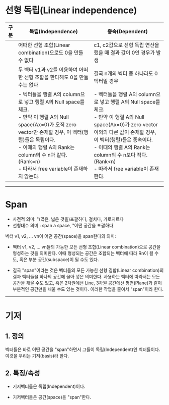 # 선형 독립(Linear independence)

|구분|독립(Independence)|종속(Dependent)
|-|-|-|
||어떠한 선형 조합(Linear combination)으로도 0을 만들 수 없다|c1, c2값으로 선형 독립 연산을 했을 때 결과 값이 0인 경우가 발생|
||두 벡터 v1과 v2를 이용하여 어떠한 선형 조합을 한다해도 0을 만들 수는 없다|결국 n개의 벡터 중 하나라도 0벡터일 경우|
||- 벡터들을 행렬 A의 column으로 넣고 행렬 A의 Null space를 체크.<br>- 만약 이 행렬 A의 Null space(Ax=0)가 오직 zero vector만 존재할 경우, 이 벡터(행렬)들은 독립이다. <br>- 이때의 행렬 A의 Rank는 column의 수 n과 같다. (Rank=n)<br>- 따라서 free variable이 존재하지 않는다. |- 벡터들을 행렬 A의 column으로 넣고 행렬 A의 Null space를 체크.<br>- 만약 이 행렬 A의 Null space(Ax=0)가 zero vector이외의 다른 값이 존재할 경우, 이 벡터(행렬)들은 종속이다. <br>- 이때의 행렬 A의 Rank는 column의 수 n보다 작다. (Rank<n)<br>- 따라서 free variable이 존재한다. 

---

# Span 

- 사전적 의미: "(많은, 넓은 것을)포괄하다, 걸치다, 가로지르다
- 선형대수 의미 : span a space, "어떤 공간을 포괄하다

벡터 v1, v2, ... vn이 어떤 공간(space)을 span한다의 의미:

- 벡터 v1, v2, ... vn들의 가능한 모든 선형 조합(Linear combination)으로 공간을 형성하는 것을 의미한다. 이때 형성되는 공간은 조합되는 벡터에 따라 Rn이 될 수도, 혹은 부분 공간(subspace)이 될 수도 있다. 

- 결국 "span"이라는 것은 벡터들의 모든 가능한 선형 결합(Linear combination)의 결과 벡터들을 하나의 공간에 몰아 넣은 의미한다. 사용하는 벡터에 따라서는 모든 공간을 채울 수도 있고, 혹은 2차원에선 Line, 3차원 공간에선 평면(Plane)과 같이 부분적인 공간만을 채울 수도 있는 것이다. 이러한 작업을 줄여서 "span"이라 한다.

--- 

# 기저 

## 1. 정의 

벡터들은 바로 어떤 공간을 "span"하면서 그들이 독립(Independent)인 벡터들이다. 이것을 우리는 기저(basis)라 한다. 

## 2. 특징/속성

- 기저벡터들은 독립(Independent)이다. 

- 기저벡터들은 공간(space)을 "span"한다.  

